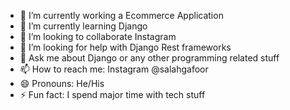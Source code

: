 - 🔭 I’m currently working a Ecommerce Application
- 🌱 I’m currently learning Django
- 👯 I’m looking to collaborate Instagram
- 🤔 I’m looking for help with Django Rest frameworks
- 💬 Ask me about Django or any other programming related stuff
- 📫 How to reach me: Instagram @salahgafoor 
- 😄 Pronouns: He/His
- ⚡ Fun fact: I spend major time with tech stuff

